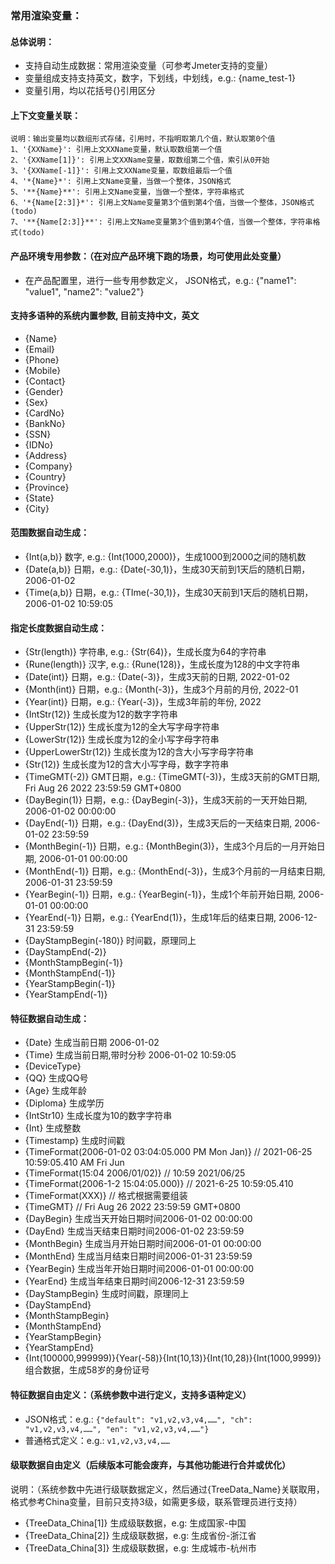 ### 常用渲染变量： 
#### 总体说明：
- 支持自动生成数据：常用渲染变量（可参考Jmeter支持的变量）  
- 变量组成支持支持英文，数字，下划线，中划线，e.g.: {name_test-1}  
- 变量引用，均以花括号{}引用区分  

#### 上下文变量关联：
```
说明：输出变量均以数组形式存储，引用时，不指明取第几个值，默认取第0个值
1、'{XXName}': 引用上文XXName变量，默认取数组第一个值
2、'{XXName[1]}': 引用上文XXName变量，取数组第二个值，索引从0开始
3、'{XXName[-1]}': 引用上文XXName变量，取数组最后一个值
4、'*{Name}*': 引用上文Name变量，当做一个整体，JSON格式
5、'**{Name}**': 引用上文Name变量，当做一个整体，字符串格式
6、'*{Name[2:3]}*': 引用上文Name变量第3个值到第4个值，当做一个整体，JSON格式(todo)
7、'**{Name[2:3]}**': 引用上文Name变量第3个值到第4个值，当做一个整体，字符串格式(todo)
```

#### 产品环境专用参数：（在对应产品环境下跑的场景，均可使用此处变量）
- 在产品配置里，进行一些专用参数定义， JSON格式，e.g.: {"name1": "value1", "name2": "value2"}

#### 支持多语种的系统内置参数, 目前支持中文，英文
- {Name}
- {Email}
- {Phone}
- {Mobile}
- {Contact}
- {Gender}
- {Sex}
- {CardNo}
- {BankNo}
- {SSN}
- {IDNo}
- {Address}
- {Company}
- {Country}
- {Province}
- {State}
- {City}

#### 范围数据自动生成：
- {Int(a,b)} 数字, e.g.: {Int(1000,2000)}，生成1000到2000之间的随机数
- {Date(a,b)} 日期，e.g.: {Date(-30,1)}，生成30天前到1天后的随机日期，2006-01-02
- {Time(a,b)} 日期，e.g.: {TIme(-30,1)}，生成30天前到1天后的随机日期，2006-01-02 10:59:05

#### 指定长度数据自动生成：
- {Str(length)} 字符串, e.g.: {Str(64)}，生成长度为64的字符串
- {Rune(length)} 汉字, e.g.: {Rune(128)}，生成长度为128的中文字符串
- {Date(int)}    日期，e.g.: {Date(-3)}，生成3天前的日期, 2022-01-02
- {Month(int)}    日期，e.g.: {Month(-3)}，生成3个月前的月份, 2022-01
- {Year(int)}    日期，e.g.: {Year(-3)}，生成3年前的年份, 2022
- {IntStr(12)}  生成长度为12的数字字符串
- {UpperStr(12)}  生成长度为12的全大写字母字符串
- {LowerStr(12)}  生成长度为12的全小写字母字符串
- {UpperLowerStr(12)}  生成长度为12的含大小写字母字符串
- {Str(12)}  生成长度为12的含大小写字母，数字字符串
- {TimeGMT(-2)}  GMT日期，e.g.: {TimeGMT(-3)}，生成3天前的GMT日期, Fri Aug 26 2022 23:59:59 GMT+0800
- {DayBegin(1)} 日期，e.g.: {DayBegin(-3)}，生成3天前的一天开始日期, 2006-01-02 00:00:00
- {DayEnd(-1)} 日期，e.g.: {DayEnd(3)}，生成3天后的一天结束日期, 2006-01-02 23:59:59
- {MonthBegin(-1)} 日期，e.g.: {MonthBegin(3)}，生成3个月后的一月开始日期, 2006-01-01 00:00:00
- {MonthEnd(-1)}   日期，e.g.: {MonthEnd(-3)}，生成3个月前的一月结束日期, 2006-01-31 23:59:59
- {YearBegin(-1)}  日期，e.g.: {YearBegin(-1)}，生成1个年前开始日期, 2006-01-01 00:00:00
- {YearEnd(-1)}    日期，e.g.: {YearEnd(1)}，生成1年后的结束日期, 2006-12-31 23:59:59
- {DayStampBegin(-180)}  时间戳，原理同上
- {DayStampEnd(-2)}
- {MonthStampBegin(-1)}
- {MonthStampEnd(-1)}
- {YearStampBegin(-1)}
- {YearStampEnd(-1)}


#### 特征数据自动生成：
- {Date}   生成当前日期  2006-01-02
- {Time}   生成当前日期,带时分秒 2006-01-02 10:59:05
- {DeviceType}
- {QQ}       生成QQ号
- {Age}      生成年龄
- {Diploma}   生成学历
- {IntStr10}  生成长度为10的数字字符串
- {Int}     生成整数
- {Timestamp}   生成时间戳
- {TimeFormat(2006-01-02 03:04:05.000 PM Mon Jan)}  // 2021-06-25 10:59:05.410 AM Fri Jun
- {TimeFormat(15:04 2006/01/02)}  // 10:59 2021/06/25
- {TimeFormat(2006-1-2 15:04:05.000)}  // 2021-6-25 10:59:05.410
- {TimeFormat(XXX)} // 格式根据需要组装
- {TimeGMT} // Fri Aug 26 2022 23:59:59 GMT+0800
- {DayBegin}   生成当天开始日期时间2006-01-02 00:00:00
- {DayEnd}     生成当天结束日期时间2006-01-02 23:59:59
- {MonthBegin}  生成当月开始日期时间2006-01-01 00:00:00
- {MonthEnd}    生成当月结束日期时间2006-01-31 23:59:59
- {YearBegin}    生成当年开始日期时间2006-01-01 00:00:00
- {YearEnd}      生成当年结束日期时间2006-12-31 23:59:59
- {DayStampBegin} 生成时间戳，原理同上
- {DayStampEnd}
- {MonthStampBegin}
- {MonthStampEnd}
- {YearStampBegin}
- {YearStampEnd}
- {Int(100000,999999)}{Year(-58)}{Int(10,13)}{Int(10,28)}{Int(1000,9999)}  组合数据，生成58岁的身份证号

#### 特征数据自由定义：（系统参数中进行定义，支持多语种定义）
- JSON格式：e.g.: ```{"default": "v1,v2,v3,v4,……", "ch": "v1,v2,v3,v4,……", "en": "v1,v2,v3,v4,……"}```
- 普通格式定义：e.g.: ```v1,v2,v3,v4,……```

#### 级联数据自由定义（后续版本可能会废弃，与其他功能进行合并或优化）
说明：（系统参数中先进行级联数据定义，然后通过{TreeData_Name}关联取用，格式参考China变量，目前只支持3级，如需更多级，联系管理员进行支持）  
- {TreeData_China[1]}      生成级联数据，e.g: 生成国家-中国  
- {TreeData_China[2]}      生成级联数据，e.g: 生成省份-浙江省  
- {TreeData_China[3]}      生成级联数据，e.g: 生成城市-杭州市